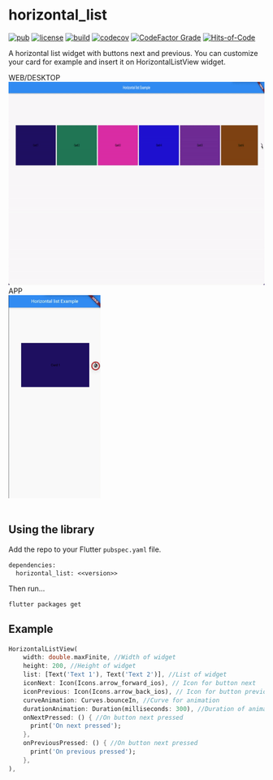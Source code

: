 # horizontal_list

[![pub](https://img.shields.io/pub/v/horizontal_list)](https://pub.dev/packages/horizontal_list)
[![license](https://img.shields.io/badge/license-mit-green.svg)](https://github.com/Dansp/horizontal_list/blob/main/LICENSE)
[![build](https://github.com/Dansp/horizontal_list/actions/workflows/build.yml/badge.svg)](https://github.com/Dansp/horizontal_list/actions/)
[![codecov](https://codecov.io/gh/Dansp/horizontal_list/branch/main/graph/badge.svg?token=jYfO55O22s)](https://codecov.io/gh/Dansp/horizontal_list)
[![CodeFactor Grade](https://img.shields.io/codefactor/grade/github/Dansp/horizontal_list)](https://www.codefactor.io/repository/github/Dansp/horizontal_list)
[![Hits-of-Code](https://hitsofcode.com/github/Dansp/horizontal_list?branch=main)](https://hitsofcode.com/github/Dansp/horizontal_list/view?branch=main)

A horizontal list widget with buttons next and previous. You can customize your card for example and insert it on HorizontalListView widget.


<div>
  WEB/DESKTOP
  <br>
  <img src="https://raw.githubusercontent.com/Dansp/horizontal_list/main/media/web.gif" height="400">
  <br>
  APP
  <br>
  <img src="https://raw.githubusercontent.com/Dansp/horizontal_list/main/media/mobile.gif" height="400">
</div>

<br>

## Using the library

Add the repo to your Flutter `pubspec.yaml` file.

```
dependencies:
  horizontal_list: <<version>>
```

Then run...
```
flutter packages get
```


## Example

```dart
HorizontalListView(
    width: double.maxFinite, //Width of widget
    height: 200, //Height of widget
    list: [Text('Text 1'), Text('Text 2')], //List of widget
    iconNext: Icon(Icons.arrow_forward_ios), // Icon for button next
    iconPrevious: Icon(Icons.arrow_back_ios), // Icon for button previous
    curveAnimation: Curves.bounceIn, //Curve for animation
    durationAnimation: Duration(milliseconds: 300), //Duration of animation
    onNextPressed: () { //On button next pressed
      print('On next pressed');
    },
    onPreviousPressed: () { //On button next pressed
      print('On previous pressed');
    },
),
```
